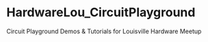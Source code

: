 # HardwareLou_CircuitPlayground
Circuit Playground Demos &amp; Tutorials for Louisville Hardware Meetup
